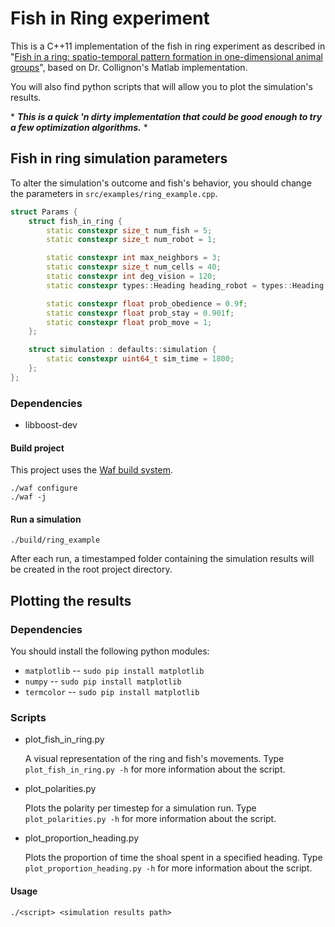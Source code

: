 #  __Fish in Ring experiment__

This is a C++11 implementation of the fish in ring experiment as described in "[Fish in a ring: spatio-temporal pattern formation in one-dimensional animal groups](http://rsif.royalsocietypublishing.org/content/7/51/1441#aHR0cDovL3JzaWYucm95YWxzb2NpZXR5cHVibGlzaGluZy5vcmcvY29udGVudC83LzUxLzE0NDEuZnVsbC5wZGZAQEAw)", based on Dr. Collignon's Matlab implementation.

You will also find python scripts that will allow you to plot the simulation's results.

\* *__This is a quick 'n dirty implementation that could be good enough to try a few optimization algorithms.__* \*

## Fish in ring simulation parameters

To alter the simulation's outcome and fish's behavior, you should change the parameters in ```src/examples/ring_example.cpp```.

```cpp
struct Params {
    struct fish_in_ring {
        static constexpr size_t num_fish = 5;
        static constexpr size_t num_robot = 1;

        static constexpr int max_neighbors = 3;
        static constexpr size_t num_cells = 40;
        static constexpr int deg_vision = 120;
        static constexpr types::Heading heading_robot = types::Heading::CLOCKWISE;

        static constexpr float prob_obedience = 0.9f;
        static constexpr float prob_stay = 0.901f;
        static constexpr float prob_move = 1;
    };

    struct simulation : defaults::simulation {
        static constexpr uint64_t sim_time = 1800;
    };
};
```

### Dependencies

* libboost-dev

#### Build project

This project uses the [Waf build system](http://www.waf.io).

```shell
./waf configure
./waf -j
 ```

#### Run a simulation

```shell
./build/ring_example
 ```

 After each run, a timestamped folder containing the simulation results will be created in the root project directory.

 ## Plotting the results

 ### Dependencies

You should install the following python modules:

* ```matplotlib``` -- ```sudo pip install matplotlib```
* ```numpy``` -- ```sudo pip install matplotlib```
* ```termcolor``` -- ```sudo pip install matplotlib```

### Scripts

* plot_fish_in_ring.py

    A visual representation of the ring and fish's movements. Type ```plot_fish_in_ring.py -h``` for more information about the script.

* plot_polarities.py

    Plots the polarity per timestep for a simulation run. Type ```plot_polarities.py -h``` for more information about the script.

* plot_proportion_heading.py

    Plots the proportion of time the shoal spent in a specified heading. Type ```plot_proportion_heading.py -h``` for more information about the script.

#### Usage

```shell
./<script> <simulation results path>
```
